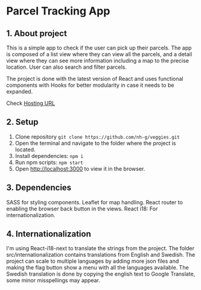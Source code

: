 # Parcel Tracking App

## 1. About project

This is a simple app to check if the user can pick up their parcels. The app is composed of a list view where they can view all the parcels, and a detail view where they can see more information including a map to the precise location. User can also search and filter parcels.

The project is done with the latest version of React and uses functional components with Hooks for better modularity in case it needs to be expanded.

Check [Hosting URL](https://parcel-tracker-giang.web.app/)

## 2. Setup

1. Clone repository `git clone https://github.com/nh-g/veggies.git`
2. Open the terminal and navigate to the folder where the project is located.
3. Install dependencies: `npm i`
4. Run npm scripts: `npm start`
5. Open [http://localhost:3000](http://localhost:3000) to view it in the browser.

## 3. Dependencies

SASS for styling components.
Leaflet for map handling.
React router to enabling the browser back button in the views.
React i18: For internationalization.

## 4. Internationalization

I'm using React-i18-next to translate the strings from the project. The folder src/internationalization contains translations from English and Swedish.
The project can scale to multiple languages by adding more json files and making the flag button show a menu with all the languages available.
The Swedish translation is done by copying the english text to Google Translate, some minor misspellings may appear.
